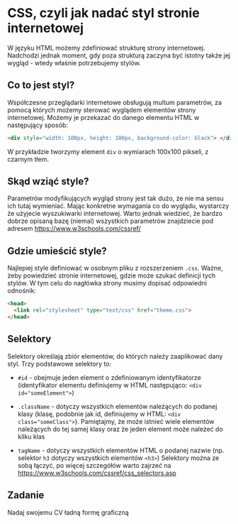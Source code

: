 # CSS, czyli jak nadać styl stronie internetowej

W języku HTML możemy zdefiniować strukturę strony internetowej. Nadchodzi jednak moment, gdy poza strukturą zaczyna być istotny także jej wygląd - wtedy właśnie potrzebujemy stylów.

## Co to jest styl?

Współczesne przeglądarki internetowe obsługują multum parametrów, za pomocą których możemy sterować wyglądem elementów strony internetowej. Możemy je przekazać do danego elementu HTML w następujący sposób:

```HTML
<div style="width: 100px, height: 100px, background-color: black"> </div>
```

W przykładzie tworzymy element ```div``` o wymiarach 100x100 pikseli, z czarnym tłem.

## Skąd wziąć style?

Parametrów modyfikujących wygląd strony jest tak dużo, że nie ma sensu ich tutaj wymieniać. Mając konkretne wymagania co do wyglądu, wystarczy że użyjecie wyszukiwarki internetowej. Warto jednak wiedzieć, że bardzo dobrze opisaną bazę (niemal) wszystkich parametrów znajdziecie pod adresem <https://www.w3schools.com/cssref/>

<!-- ## Robimy porządki, czyli style w osobnym pliku -->

## Gdzie umieścić style?

Najlepiej style definiować w osobnym pliku z rozszerzeniem ```.css```. Ważne, żeby powiedzieć stronie internetowej, gdzie może szukać definicji tych stylów. W tym celu do nagłówka strony musimy dopisać odpowiedni odnośnik:
```HTML
<head>
  <link rel="stylesheet" type="text/css" href="theme.css">
</head>
```

## Selektory

Selektory określają zbiór elementów, do których należy zaaplikować dany styl. Trzy podstawowe selektory to:

* ```#id``` - obejmuje jeden element o zdefiniowanym identyfikatorze (identyfikator elementu definiujemy w HTML następująco: ```<div id="someElement">```)

* ```.className``` - dotyczy wszystkich elementów należących do podanej klasy (klasę, podobnie jak id, definiujemy w HTML: ```<div class="someClass">```). Pamiętajmy, że może istnieć wiele elementów należących do tej samej klasy oraz że jeden element może należeć do kilku klas

* ```tagName``` - dotyczy wszystkich elementów HTML o podanej nazwie (np. selektor ```h3``` dotyczy wszystkich elementów ```<h3>```)
Selektory można ze sobą łączyć, po więcej szczegółów warto zajrzeć na <https://www.w3schools.com/cssref/css_selectors.asp>

## Zadanie
Nadaj swojemu CV ładną formę graficzną